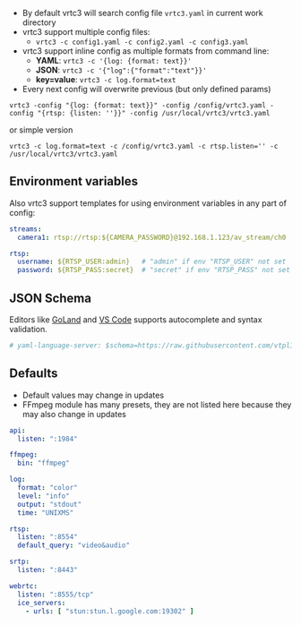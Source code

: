 - By default vrtc3 will search config file `vrtc3.yaml` in current work directory
- vrtc3 support multiple config files:
  - `vrtc3 -c config1.yaml -c config2.yaml -c config3.yaml` 
- vrtc3 support inline config as multiple formats from command line:
  - **YAML**: `vrtc3 -c '{log: {format: text}}'`
  - **JSON**: `vrtc3 -c '{"log":{"format":"text"}}'`
  - **key=value**: `vrtc3 -c log.format=text`
- Every next config will overwrite previous (but only defined params)

```
vrtc3 -config "{log: {format: text}}" -config /config/vrtc3.yaml -config "{rtsp: {listen: ''}}" -config /usr/local/vrtc3/vrtc3.yaml
```

or simple version

```
vrtc3 -c log.format=text -c /config/vrtc3.yaml -c rtsp.listen='' -c /usr/local/vrtc3/vrtc3.yaml
```

## Environment variables

Also vrtc3 support templates for using environment variables in any part of config:

```yaml
streams:
  camera1: rtsp://rtsp:${CAMERA_PASSWORD}@192.168.1.123/av_stream/ch0

rtsp:
  username: ${RTSP_USER:admin}   # "admin" if env "RTSP_USER" not set
  password: ${RTSP_PASS:secret}  # "secret" if env "RTSP_PASS" not set
```

## JSON Schema

Editors like [GoLand](https://www.jetbrains.com/go/) and [VS Code](https://code.visualstudio.com/) supports autocomplete and syntax validation.

```yaml
# yaml-language-server: $schema=https://raw.githubusercontent.com/vtpl1/vrtc3/master/website/schema.json
```

## Defaults

- Default values may change in updates
- FFmpeg module has many presets, they are not listed here because they may also change in updates

```yaml
api:
  listen: ":1984"

ffmpeg:
  bin: "ffmpeg"

log:
  format: "color"
  level: "info"
  output: "stdout"
  time: "UNIXMS"

rtsp:
  listen: ":8554"
  default_query: "video&audio"

srtp:
  listen: ":8443"

webrtc:
  listen: ":8555/tcp"
  ice_servers:
    - urls: [ "stun:stun.l.google.com:19302" ]
```
